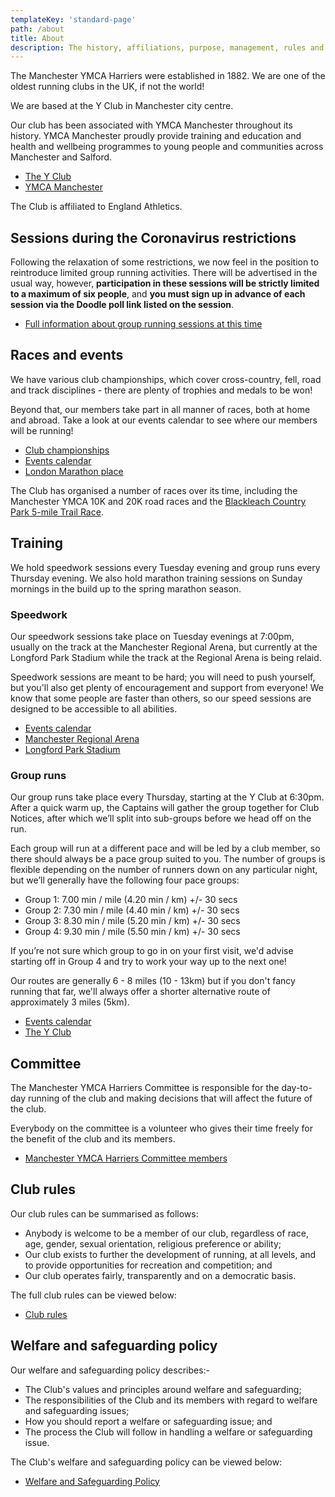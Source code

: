 ```yaml
---
templateKey: 'standard-page'
path: /about
title: About
description: The history, affiliations, purpose, management, rules and policies of the Manchester YMCA Harriers
---
```

The Manchester YMCA Harriers were established in 1882. We are one of the oldest running clubs in the UK, if not the world!

We are based at the Y Club in Manchester city centre.

Our club has been associated with YMCA Manchester throughout its history. YMCA Manchester proudly provide training and education and health and wellbeing programmes to young people and communities across Manchester and Salford.

* [The Y Club](https://www.yclub.org.uk)
* [YMCA Manchester](https://www.ymcamanchester.org.uk)

The Club is affiliated to England Athletics.

## Sessions during the Coronavirus restrictions

Following the relaxation of some restrictions, we now feel in the position
to reintroduce limited group running activities. There will be advertised in the
usual way, however, **participation in these sessions will be strictly limited 
to a maximum of six people**, and **you must sign up in advance of each session
via the Doodle poll link listed on the session**.

* [Full information about group running sessions at this time](/about/coronavirus-group-running-guidance)

## Races and events

We have various club championships, which cover cross-country, fell, road and track disciplines - there are plenty of trophies and medals to be won!

Beyond that, our members take part in all manner of races, both at home and abroad. Take a look at our events calendar to see where our members will be running!

* [Club championships](/championships)
* [Events calendar](/events)
* [London Marathon place](/about/london-marathon-place)

The Club has organised a number of races over its time, including the Manchester YMCA 10K and 20K road races and the [Blackleach Country Park 5-mile Trail Race](/blackleach).

## Training

We hold speedwork sessions every Tuesday evening and group runs every Thursday evening. We also hold marathon training sessions on Sunday mornings in the build up to the spring marathon season.

### Speedwork

Our speedwork sessions take place on Tuesday evenings at 7:00pm, usually on the track at the Manchester Regional Arena, but currently at the Longford Park Stadium while the track at the Regional Arena is being relaid.

Speedwork sessions are meant to be hard; you will need to push yourself, but you'll also get plenty of encouragement and support from everyone! We know that some people are faster than others, so our speed sessions are designed to be accessible to all abilities.

* [Events calendar](/events)
* [Manchester Regional Arena](/venues/manchester-regional-arena)
* [Longford Park Stadium](/venues/longford-park-stadium)

### Group runs

Our group runs take place every Thursday, starting at the Y Club at 6:30pm. After a quick warm up, the Captains will gather the group together for Club Notices, after which we’ll split into sub-groups before we head off on the run.

Each group will run at a different pace and will be led by a club member, so there should always be a pace group suited to you. The number of groups is flexible depending on the number of runners down on any particular night, but we’ll generally have the following four pace groups:

* Group 1: 7.00 min / mile (4.20 min / km) +/- 30 secs
* Group 2: 7.30 min / mile (4.40 min / km) +/- 30 secs
* Group 3: 8.30 min / mile (5.20 min / km) +/- 30 secs
* Group 4: 9.30 min / mile (5.50 min / km) +/- 30 secs

If you’re not sure which group to go in on your first visit, we'd advise starting off in Group 4 and try to work your way up to the next one!

Our routes are generally 6 - 8 miles (10 - 13km) but if you don't fancy running that far, we'll always offer a shorter alternative route of approximately 3 miles (5km).

* [Events calendar](/events)
* [The Y Club](/venues/the-y-club)

## Committee

The Manchester YMCA Harriers Committee is responsible for the day-to-day running of the club and making decisions that will affect the future of the club.

Everybody on the committee is a volunteer who gives their time freely for the benefit of the club and its members.

* [Manchester YMCA Harriers Committee members](/about/committee)

## Club rules

Our club rules can be summarised as follows:

* Anybody is welcome to be a member of our club, regardless of race, age, gender, sexual orientation, religious preference or ability;
* Our club exists to further the development of running, at all levels, and to provide opportunities for recreation and competition; and
* Our club operates fairly, transparently and on a democratic basis.

The full club rules can be viewed below:

* [Club rules](/about/rules)

## Welfare and safeguarding policy

Our welfare and safeguarding policy describes:-
 
* The Club's values and principles around welfare and safeguarding;
* The responsibilities of the Club and its members with regard to welfare and
  safeguarding issues;
* How you should report a welfare or safeguarding issue; and
* The process the Club will follow in handling a welfare or safeguarding issue.

The Club's welfare and safeguarding policy can be viewed below:

* [Welfare and Safeguarding Policy](/about/welfare-and-safeguarding-policy)
